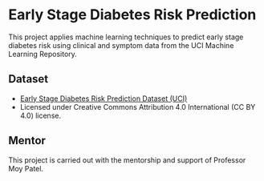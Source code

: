 # Early Stage Diabetes Risk Prediction

This project applies machine learning techniques to predict early stage diabetes risk using clinical and symptom data from the UCI Machine Learning Repository.

## Dataset
- [Early Stage Diabetes Risk Prediction Dataset (UCI)](https://archive.ics.uci.edu/dataset/529/early+stage+diabetes+risk+prediction+dataset)
- Licensed under Creative Commons Attribution 4.0 International (CC BY 4.0) license.

## Mentor
This project is carried out with the mentorship and support of Professor Moy Patel.
